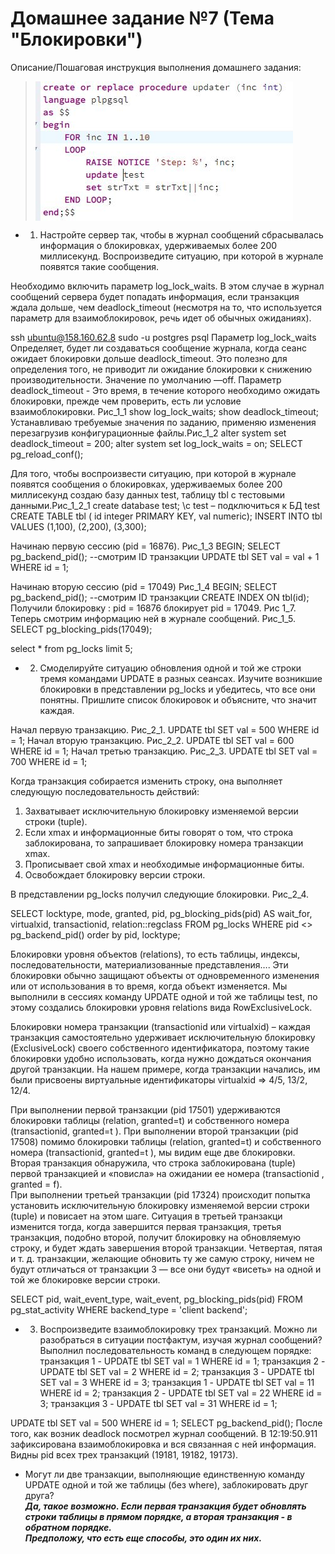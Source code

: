 # Домашнее задание №7 (Тема "Блокировки")

Описание/Пошаговая инструкция выполнения домашнего задания:

 > <img src="pic/exp.JPG" align="center" />

* 1.	Настройте сервер так, чтобы в журнал сообщений сбрасывалась информация о блокировках, удерживаемых более 200 миллисекунд. Воспроизведите ситуацию, при которой в журнале появятся такие сообщения.

Необходимо включить параметр log_lock_waits. В этом случае в журнал сообщений сервера будет попадать информация, если транзакция ждала дольше, чем deadlock_timeout (несмотря на то, что используется параметр для взаимоблокировок, речь идет об обычных ожиданиях).

ssh ubuntu@158.160.62.8
sudo -u postgres psql
Параметр log_lock_waits Определяет, будет ли создаваться сообщение журнала, когда сеанс ожидает блокировки дольше deadlock_timeout. Это полезно для определения того, не приводит ли ожидание блокировки к снижению производительности. Значение по умолчанию —off.
Параметр  deadlock_timeout - Это время, в течение которого необходимо ожидать блокировки, прежде чем проверить, есть ли условие взаимоблокировки. Рис_1_1
show log_lock_waits;
show deadlock_timeout;
Устанавливаю требуемые значения по заданию,  применяю изменения перезагрузив конфигурационные файлы.Рис_1_2
alter system set deadlock_timeout = 200;
alter system set log_lock_waits = on;
SELECT pg_reload_conf();

Для того, чтобы воспроизвести ситуацию, при которой в журнале появятся сообщения о блокировках, удерживаемых более 200 миллисекунд
cоздаю базу данных test, таблицу tbl с тестовыми данными.Рис_1_2_1
create database test;
\c test – подключиться к БД test
CREATE TABLE tbl (  id integer PRIMARY KEY,   val numeric);
INSERT INTO tbl VALUES (1,100), (2,200), (3,300);

Начинаю первую сессию (pid = 16876). Рис_1_3
BEGIN;
SELECT pg_backend_pid(); --смотрим ID транзакции
UPDATE tbl SET val = val + 1 WHERE id = 1;

Начинаю вторую сессию (pid = 17049) Рис_1_4
BEGIN;
SELECT pg_backend_pid(); --смотрим ID транзакции
CREATE INDEX ON tbl(id);
Получили блокировку : pid = 16876  блокирует pid = 17049. Рис 1_7. Теперь смотрим информацию  ней в журнале сообщений. Рис_1_5.
	SELECT pg_blocking_pids(17049);

select * from pg_locks limit 5;

* 2.	Смоделируйте ситуацию обновления одной и той же строки тремя командами UPDATE в разных сеансах. Изучите возникшие блокировки в представлении pg_locks и убедитесь, что все они понятны. Пришлите список блокировок и объясните, что значит каждая.

Начал первую транзакцию. Рис_2_1. 
UPDATE tbl SET val = 500 WHERE id = 1; 
Начал вторую транзакцию. Рис_2_2. 
UPDATE tbl SET val = 600 WHERE id = 1;
Начал третью транзакцию. Рис_2_3. 
UPDATE tbl SET val = 700 WHERE id = 1;

Когда транзакция собирается изменить строку, она выполняет следующую последовательность действий:

1.	Захватывает исключительную блокировку изменяемой версии строки (tuple).
2.	Если xmax и информационные биты говорят о том, что строка заблокирована, то запрашивает блокировку номера транзакции xmax.
3.	Прописывает свой xmax и необходимые информационные биты.
4.	Освобождает блокировку версии строки.



В представлении pg_locks получил следующие блокировки. Рис_2_4.

SELECT locktype, mode, granted, pid, pg_blocking_pids(pid) AS wait_for, virtualxid, transactionid, relation::regclass 
FROM pg_locks WHERE pid <> pg_backend_pid() 
order by pid, locktype;

  

Блокировки уровня объектов (relations), то есть таблицы, индексы, последовательности, материализованные представления…. Эти блокировки обычно защищают объекты от одновременного изменения или от использования в то время, когда объект изменяется. Мы выполнили в сессиях команду UPDATE одной и той же таблицы test, по этому создались блокировки уровня  relations  вида RowExclusiveLock.

Блокировки номера транзакции (transactionid или virtualxid) – каждая транзакция самостоятельно удерживает исключительную блокировку (ExclusiveLock) своего собственного идентификатора, поэтому такие блокировки удобно использовать, когда нужно дождаться окончания другой транзакции. На нашем примере, когда транзакции начались, им были присвоены виртуальные идентификаторы virtualxid => 4/5, 13/2, 12/4.

При выполнении первой транзакции (pid 17501)  удерживаются блокировки таблицы (relation, granted=t) и собственного номера (transactionid, granted=t ). При выполнении второй транзакции (pid 17508)  помимо блокировки таблицы (relation, granted=t) и собственного номера (transactionid, granted=t ), мы видим еще две блокировки. Вторая транзакция обнаружила, что строка заблокирована (tuple) первой транзакцией и «повисла» на ожидании ее номера (transactionid , granted = f).  
При выполнении третьей транзакции (pid 17324) происходит попытка установить исключительную блокировку изменяемой версии строки (tuple) и повисает на этом шаге. Ситуация в третьей транзакци изменится тогда, когда завершится первая транзакция, третья транзакция, подобно второй, получит блокировку на обновляемую строку, и будет ждать завершения второй транзакции.
Четвертая, пятая и т. д. транзакции, желающие обновить ту же самую строку, ничем не будут отличаться от транзакции 3 — все они будут «висеть» на одной и той же блокировке версии строки. 

SELECT pid, wait_event_type, wait_event, pg_blocking_pids(pid)
FROM pg_stat_activity
WHERE backend_type = 'client backend';


* 3.	Воспроизведите взаимоблокировку трех транзакций. Можно ли разобраться в ситуации постфактум, изучая журнал сообщений?
Выполнил последовательность команд в следующем порядке:
транзакция 1 - UPDATE tbl SET val = 1 WHERE id = 1;
транзакция 2 - UPDATE tbl SET val = 2 WHERE id = 2;
транзакция 3 - UPDATE tbl SET val = 3 WHERE id = 3;
транзакция 1 - UPDATE tbl SET val = 11 WHERE id = 2;
транзакция 2 - UPDATE tbl SET val = 22 WHERE id = 3;
транзакция 3 - UPDATE tbl SET val = 31 WHERE id = 1;

UPDATE tbl SET val = 500 WHERE id = 1; 
SELECT pg_backend_pid();
После того, как возник deadlock посмотрел журнал сообщений. В 12:19:50.911 зафиксирована взаимоблокировка и вся связанная с ней информация. 
Видны pid всех трех транзакций (19181, 19182, 19173). 

* Могут ли две транзакции, выполняющие единственную команду UPDATE одной и той же таблицы (без where), заблокировать друг друга?
<br>__*Да, такое возможно. Если первая транзакция будет обновлять строки таблицы в прямом порядке, а вторая транзакция - в обратном порядке.*__ 
<br>__*Предположу, что есть еще способы, это один их них.*__
